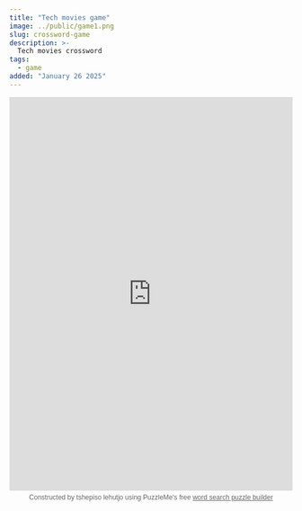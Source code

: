 ```yaml
---
title: "Tech movies game"
image: ../public/game1.png
slug: crossword-game
description: >-
  Tech movies crossword
tags:
  - game
added: "January 26 2025"
---
```


<div style="position: relative; text-align: center;"><iframe height="700px" width="100%" allow="web-share; fullscreen" style="border:none; width: 100% !important; position: static;display: block !important; margin: 0 !important;" src="https://puzzleme.amuselabs.com/pmm/wordsearch?id=fe189ef1&set=5a7ebed502e13371bdaa1b76bf9c8b0a5f9064485ca9bc3af1f75a4f772f0b4f&embed=1" aria-label="Puzzle Me Game"> </iframe><div class="pm-attribution-div" style="font-family: sans-serif; font-size: 12px; color: rgb(102, 102, 102); position: absolute; top: 100%; left: 50%; transform: translate(-50%, 0px); padding-top: 5px; width: 100%;">Constructed by tshepiso lehutjo using PuzzleMe's free <a href="https://amuselabs.com/games/word-search/" target="_blank" style="color: #666666; text-decoration: underline;">word search puzzle builder</a></div></div>
